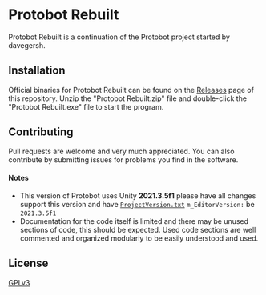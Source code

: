 # Protobot Rebuilt

Protobot Rebuilt is a continuation of the Protobot project started by davegersh.

## Installation

Official binaries for Protobot Rebuilt can be found on the [Releases]() page of this repository. Unzip the "Protobot Rebuilt.zip" file and double-click the "Protobot Rebuilt.exe" file to start the program.

## Contributing

Pull requests are welcome and very much appreciated. You can also contribute by submitting issues for problems you find in the software.

#### Notes
- This version of Protobot uses Unity **2021.3.5f1** please have all changes support this version and have [`ProjectVersion.txt`](https://github.com/BreadSoup/Protobot-Rebuilt/blob/main/ProjectSettings/ProjectVersion.txt) `m_EditorVersion:` be `2021.3.5f1`
- Documentation for the code itself is limited and there may be unused sections of code, this should be expected.
Used code sections are well commented and organized modularly to be easily understood and used.
 
## License

[GPLv3](https://choosealicense.com/licenses/gpl-3.0/)
